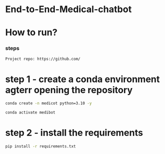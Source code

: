 # End-to-End-Medical-chatbot

# How to run?
###  steps
 ```bash
 Project repo: https://github.com/
 ```
 # step 1 - create a conda environment agterr opening the repository

 ```bash
 conda create -n medicot python=3.10 -y
 ```

 ```bash
 conda activate medibot
 ```

 # step 2 - install the requirements
 
 ```bash
 pip install -r requirements.txt
 ```

